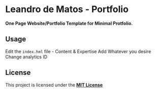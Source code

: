 <h1>Leandro de Matos - Portfolio</h1>

<strong>One Page Website/Portfolio Template for Minimal Protfolio.</strong>

## Usage
Edit the `index.hml` file - Content & Expertise
Add Whatever you desire
Change analytics ID


## License

This project is licensed under the [**MIT License**](https://github.com/leandro-matos/portfolios-web/blob/master/leandro-matos-cv/LICENSE) 

